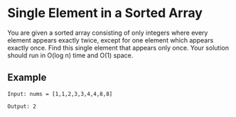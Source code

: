 # Single Element in a Sorted Array

You are given a sorted array consisting of only integers where every element appears exactly twice, except for one element which appears exactly once. Find this single element that appears only once.
Your solution should run in O(log n) time and O(1) space.

## Example
```
Input: nums = [1,1,2,3,3,4,4,8,8]

Output: 2
```
